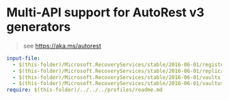 # Multi-API support for AutoRest v3 generators

> see https://aka.ms/autorest

``` yaml $(enable-multi-api)
input-file:
  - $(this-folder)/Microsoft.RecoveryServices/stable/2016-06-01/registeredidentities.json
  - $(this-folder)/Microsoft.RecoveryServices/stable/2016-06-01/replicationusages.json
  - $(this-folder)/Microsoft.RecoveryServices/stable/2016-06-01/vaults.json
  - $(this-folder)/Microsoft.RecoveryServices/stable/2016-06-01/vaultusages.json
require: $(this-folder)/../../../profiles/readme.md
```
